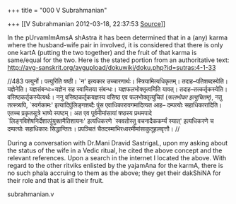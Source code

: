 +++
title = "000 V Subrahmanian"

+++
[[V Subrahmanian	2012-03-18, 22:37:53 [Source](https://groups.google.com/g/bvparishat/c/_Ev-1wxI3Jk)]]



In the pUrvamImAmsA shAstra it has been determined that in a (any) karma where the husband-wife pair in involved, it is considered that there is only one kartA (putting the two together) and the fruit of that karma is same/equal for the two. Here is the stated portion from an authoritative text:
<http://avg-sanskrit.org/avgupload/dokuwiki/doku.php?id=sutras:4-1-33>  
  
//483 पत्युर्नो। पत्युरिति षष्ठी। \`न' इत्यकार उच्चारणार्थः। स्त्रियामित्यधिकृतम्। तदाह–पतिशब्दस्येति। यज्ञेनेति। यज्ञसंबन्धः=यज्ञेन सह स्वामितया संबन्धः। यज्ञफलभोक्तृत्वमिति यावत्। तदाह–तत्कर्तृकस्येति। वसिष्ठकर्तृकस्येत्यर्थः। ननु वसिष्ठकर्तृकयज्ञस्य वसिष्ठ एव फलभोक्तृत्युचितं (*फलभोका इत्युचितम्)*, नतु तत्स्त्र्यपि, \`स्वर्गकामः' इत्यादिपुंलिङ्गशब्दैः पुंस एवाधिकारावगमादित्यत आह– दम्पत्योः सहाधिकारादिति। एतच्च प्रकृतसूत्रे भाष्ये स्पष्टम्। अत एव पूर्वमीमांसायां षष्ठस्य प्रथमपादे \`लिङ्गविशेषनिर्देशात्पुंयुक्तमैतिशायनः' इत्यधिकरणे \`स्ववतोस्तु वचनादैककर्म्यं स्यात्' इत्यधिकरणे च दम्पत्योः सहाधिकारः सिद्धान्तितः। प्रपञ्चितं चैतदस्माभिरध्वरमीमांसाकुतूहलवृत्तौ। //  
  
During a conversation with Dr.Mani Dravid SastrigaL, upon my asking about the status of the wife in a Vedic ritual, he cited the above concept and the relevant references. Upon a search in the internet I located the above. With regard to the other ritviks enlisted by the yajamAna for the karmA, there is no such phala accruing to them as the above; they get their dakShiNA for their role and that is all their fruit.  
  
subrahmanian.v   


